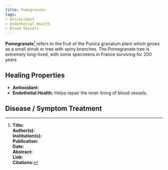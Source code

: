 ```yaml
---
title: Pomegranate
tags:
- Antioxidant
- Endothelial Health
- Blood Vessels
---
```

**Pomegranate**[^1] refers to the fruit of the Punica granatum plant which grows as a small shrub or tree with spiny branches.  The Pomegranate tree is extremely long-lived, with some specimens in France surviving for 200 years

## Healing Properties

- **Antioxidant:**
- **Endothelial Health:** Helps repair the inner lining of blood vessels.

## Disease / Symptom Treatment

[^1]: **Title:** <br>**Author(s):**  <br>**Institution(s):** <br>**Publication:** <i> </i><br>**Date:** <br>**Abstract:** <i> </i><br>**Link:** []()<br>**Citations:**   